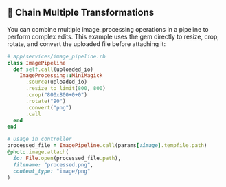 ## 🔄 Chain Multiple Transformations

You can combine multiple image_processing operations in a pipeline to perform complex edits. This example uses the gem directly to resize, crop, rotate, and convert the uploaded file before attaching it:

```ruby
# app/services/image_pipeline.rb
class ImagePipeline
  def self.call(uploaded_io)
    ImageProcessing::MiniMagick
      .source(uploaded_io)
      .resize_to_limit(800, 800)
      .crop("800x800+0+0")
      .rotate("90")
      .convert("png")
      .call
  end
end

# Usage in controller
processed_file = ImagePipeline.call(params[:image].tempfile.path)
@photo.image.attach(
  io: File.open(processed_file.path),
  filename: "processed.png",
  content_type: "image/png"
)
```
